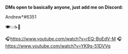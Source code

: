 
**DMs open to basically anyone, just add me on Discord:**

Andrew*#6351

🍽️💥☕🍅

🎧https://www.youtube.com/watch?v=rEQ-BoEdV-M
🎧https://www.youtube.com/watch?v=YK9g-51DVVg

